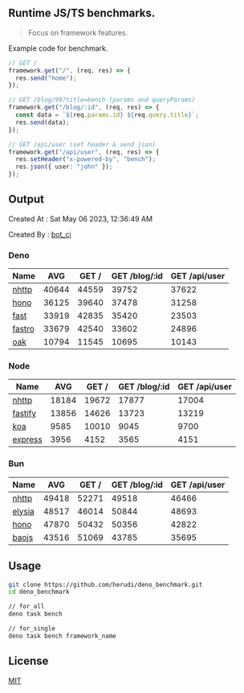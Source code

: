 ## Runtime JS/TS benchmarks.

> Focus on framework features.

Example code for benchmark.
```ts
// GET /
framework.get("/", (req, res) => {
  res.send("home");
});

// GET /blog/99?title=bench (params and queryParams)
framework.get("/blog/:id", (req, res) => {
  const data = `${req.params.id} ${req.query.title}`;
  res.send(data);
});

// GET /api/user (set header & send json)
framework.get("/api/user", (req, res) => {
  res.setHeader("x-powered-by", "bench");
  res.json({ user: "john" });
});
```

## Output
Created At : Sat May 06 2023, 12:36:49 AM

Created By : [bot_ci](https://github.com/herudi/deno_benchmarks/commits?author=github-actions%5Bbot%5D)


### Deno
|Name|AVG|GET /|GET /blog/:id|GET /api/user|
|----|----|----|----|----|
|[nhttp](https://github.com/nhttp/nhttp)|40644|44559|39752|37622|
|[hono](https://github.com/honojs/hono)|36125|39640|37478|31258|
|[fast](https://github.com/danteissaias/fast)|33919|42835|35420|23503|
|[fastro](https://github.com/fastrodev/fastro)|33679|42540|33602|24896|
|[oak](https://github.com/oakserver/oak)|10794|11545|10695|10143|
  


### Node
|Name|AVG|GET /|GET /blog/:id|GET /api/user|
|----|----|----|----|----|
|[nhttp](https://github.com/nhttp/nhttp)|18184|19672|17877|17004|
|[fastify](https://github.com/fastify/fastify)|13856|14626|13723|13219|
|[koa](https://github.com/koajs/koa)|9585|10010|9045|9700|
|[express](https://github.com/expressjs/express)|3956|4152|3565|4151|
  


### Bun
|Name|AVG|GET /|GET /blog/:id|GET /api/user|
|----|----|----|----|----|
|[nhttp](https://github.com/nhttp/nhttp)|49418|52271|49518|46466|
|[elysia](https://github.com/elysiajs/elysia)|48517|46014|50844|48693|
|[hono](https://github.com/honojs/hono)|47870|50432|50356|42822|
|[baojs](https://github.com/mattreid1/baojs)|43516|51069|43785|35695|
  



## Usage

```bash
git clone https://github.com/herudi/deno_benchmark.git
cd deno_benchmark

// for_all
deno task bench

// for_single
deno task bench framework_name
```

## License

[MIT](LICENSE)


